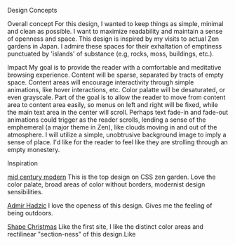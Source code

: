 Design Concepts

Overall concept
For this design, I wanted to keep things as simple, minimal and clean as possible.  I want to maximize readability and maintain a sense of openness and space.  This design is inspired by my visits to actual Zen gardens in Japan.  I admire these spaces for their exhaltation of emptiness punctuated by 'islands' of substance (e.g, rocks, moss, buildings, etc.).

Impact
My goal is to provide the reader with a comfortable and meditative browsing experience.  Content will be sparse, separated by tracts of empty space.  Content areas will encourage interactivity through simple animations, like hover interactions, etc. Color palatte will be desaturated, or even grayscale.  Part of the goal is to allow the reader to move from content area to content area easily, so menus on left and right will be fixed, while the main text area in the center will scroll.  Perhaps text fade-in and fade-out animations could trigger as the reader scrolls, lending a sense of the emphemeral (a major theme in Zen), like clouds moving in and out of the atmosphere.  I will utilize a simple, unobtrusive background image to imply a sense of place. I'd like for the reader to feel like they are strolling through an empty monestery. 


Inspiration

<a href="http://csszengarden.com/221/">mid century modern</a>
This is the top design on CSS zen garden.  Love the color palate, broad areas of color without borders, modernist design sensibilities.  

<a href="http://www.awwwards.com/web-design-awards/admir-hadzic-portfolio-3"> Admir Hadzic</a>
I love the openess of this design.  Gives me the feeling of being outdoors.

<a href="http://www.awwwards.com/web-design-awards/shape-christmas">Shape Christmas</a>
Like the first site, I like the distinct color areas and rectilinear "section-ness" of this design.Like
